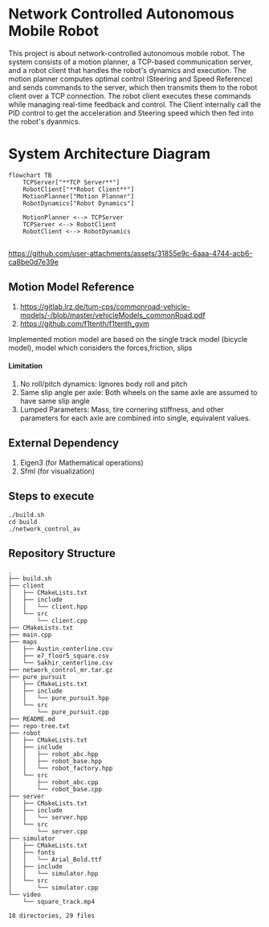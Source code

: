 # Network Controlled Autonomous Mobile Robot
This project is about network-controlled autonomous mobile robot. The system consists of a motion planner, a TCP-based communication server, and a robot client that handles the robot's dynamics and execution. The motion planner computes optimal control (Steering and Speed Reference) and sends commands to the server, which then transmits them to the robot client over a TCP connection. The robot client executes these commands while managing real-time feedback and control. The Client internally call the PID control to get the acceleration and Steering speed which then fed into the robot's dyanmics.
# System Architecture Diagram

```mermaid
flowchart TB
    TCPServer["**TCP Server**"]
    RobotClient["**Robot Client**"]
    MotionPlanner["Motion Planner"]
    RobotDynamics["Robot Dynamics"]
    
    MotionPlanner <--> TCPServer
    TCPServer <--> RobotClient
    RobotClient <--> RobotDynamics 
    
```

https://github.com/user-attachments/assets/31855e9c-6aaa-4744-acb6-ca8be0d7e39e


## Motion Model Reference
1. https://gitlab.lrz.de/tum-cps/commonroad-vehicle-models/-/blob/master/vehicleModels_commonRoad.pdf
2. https://github.com/f1tenth/f1tenth_gym

Implemented motion model are based on the single track model (bicycle model), model which considers the forces,friction, slips

#### Limitation
1. No roll/pitch dynamics:  Ignores body roll and pitch
2. Same slip angle per axle: Both wheels on the same axle are assumed to have same slip angle
3. Lumped Parameters: Mass, tire cornering stiffness, and other parameters for each axle are combined into single, equivalent values.


## External Dependency
1. Eigen3 (for Mathematical operations)
2. Sfml (for visualization)


## Steps to execute
```
./build.sh
cd build
./network_control_av
```

## Repository Structure
```
.
├── build.sh
├── client
│   ├── CMakeLists.txt
│   ├── include
│   │   └── client.hpp
│   └── src
│       └── client.cpp
├── CMakeLists.txt
├── main.cpp
├── maps
│   ├── Austin_centerline.csv
│   ├── e7_floor5_square.csv
│   └── Sakhir_centerline.csv
├── network_control_mr.tar.gz
├── pure_pursuit
│   ├── CMakeLists.txt
│   ├── include
│   │   └── pure_pursuit.hpp
│   └── src
│       └── pure_pursuit.cpp
├── README.md
├── repo-tree.txt
├── robot
│   ├── CMakeLists.txt
│   ├── include
│   │   ├── robot_abc.hpp
│   │   ├── robot_base.hpp
│   │   └── robot_factory.hpp
│   └── src
│       ├── robot_abc.cpp
│       └── robot_base.cpp
├── server
│   ├── CMakeLists.txt
│   ├── include
│   │   └── server.hpp
│   └── src
│       └── server.cpp
├── simulator
│   ├── CMakeLists.txt
│   ├── fonts
│   │   └── Arial_Bold.ttf
│   ├── include
│   │   └── simulator.hpp
│   └── src
│       └── simulator.cpp
└── video
    └── square_track.mp4

18 directories, 29 files
```